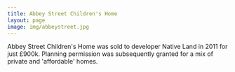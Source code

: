 ```yaml
---
title: Abbey Street Children's Home 
layout: page
image: img/abbeystreet.jpg
---
```

Abbey Street Children's Home was sold to developer Native Land in 2011 for just £900k. Planning permission was subsequently granted for a mix of private and 'affordable' homes. 


